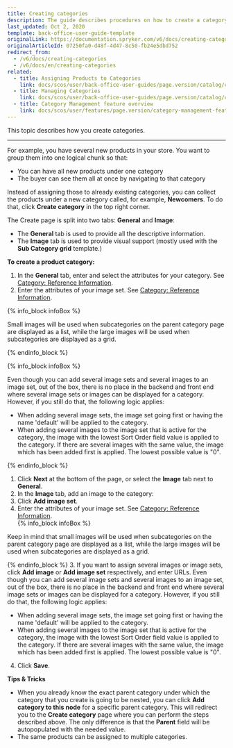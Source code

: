 ```yaml
---
title: Creating categories
description: The guide describes procedures on how to create a category, add images and products, select a template in the Back Office.
last_updated: Oct 2, 2020
template: back-office-user-guide-template
originalLink: https://documentation.spryker.com/v6/docs/creating-categories
originalArticleId: 07250fa0-d48f-4d47-8c50-fb24e5dbd752
redirect_from:
  - /v6/docs/creating-categories
  - /v6/docs/en/creating-categories
related:
  - title: Assigning Products to Categories
    link: docs/scos/user/back-office-user-guides/page.version/catalog/category/assigning-products-to-categories.html
  - title: Managing Categories
    link: docs/scos/user/back-office-user-guides/page.version/catalog/category/managing-categories.html
  - title: Category Management feature overview
    link: docs/scos/user/features/page.version/category-management-feature-overview.html
---
```


This topic describes how you create categories.
***
For example, you have several new products in your store. You want to group them into one logical chunk so that:
* You can have all new products under one category 
* The buyer can see them all at once by navigating to that category

Instead of assigning those to already existing categories, you can collect the products under a new category called, for example, **Newcomers**. 
To do that, click **Create category** in the top right corner.
    
The Create page is split into two tabs: **General** and **Image**:
* The **General** tab is used to provide all the descriptive information.
* The **Image** tab is used to provide visual support (mostly used with the **Sub Category grid** template.)

**To create a product category:**
1. In the **General** tab, enter and select the attributes for your category. See [Category: Reference Information](/docs/scos/user/back-office-user-guides/{{page.version}}/catalog/category/references/reference-information-category.html).
2. Enter the attributes of your image set. See [Category: Reference Information](/docs/scos/user/back-office-user-guides/{{page.version}}/catalog/category/references/reference-information-category.html).
   
{% info_block infoBox %}

Small images will be used when subcategories on the parent category page are displayed as a list, while the large images will be used when subcategories are displayed as a grid.

{% endinfo_block %}

{% info_block infoBox %}

Even though you can add several image sets and several images to an image set, out of the box, there is no place in the backend and front end where several image sets or images can be displayed for a category. However, if you still do that, the following logic applies:
* When adding several image sets, the image set going first or having the name 'default' will be applied to the category. 
* When adding several images to the image set that is active for the category, the image with the lowest Sort Order field value is applied to the category. If there are several images with the same value, the image which has been added first is applied. The lowest possible value is "0".

{% endinfo_block %}

1. Click **Next** at the bottom of the page, or select the **Image** tab next to **General**.
2. In the **Image** tab, add an image to the category:
  1. Click **Add image set**.
  2. Enter the attributes of your image set. See [Category: Reference Information](/docs/scos/user/back-office-user-guides/{{page.version}}/catalog/category/references/reference-information-category.html).  
  {% info_block infoBox %}

  Keep in mind that small images will be used when subcategories on the parent category page are displayed as a list, while the large images will be used when subcategories are displayed as a grid.

  {% endinfo_block %}
  3. If you want to assign several images or image sets, click **Add image** or **Add image set** respectively, and enter URLs. Even though you can add several image sets and several images to an image set, out of the box, there is no place in the backend and front end where several image sets or images can be displayed for a category. However, if you still do that, the following logic applies:
  * When adding several image sets, the image set going first or having the name 'default' will be applied to the category. 
  * When adding several images to the image set that is active for the category, the image with the lowest Sort Order field value is applied to the category. If there are several images with the same value, the image which has been added first is applied. The lowest possible value is "0".
  4. Click **Save**. 

**Tips & Tricks**
* When you already know the exact parent category under which the category that you create is going to be nested, you can click **Add category to this node** for a specific parent category. This will redirect you to the **Create category** page where you can perform the steps described above. The only difference is that the **Parent** field will be autopopulated with the needed value. 
* The same products can be assigned to multiple categories.

